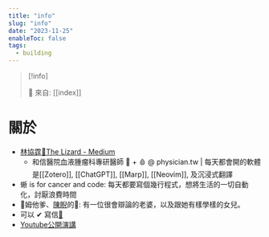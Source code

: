 ```yaml
---
title: "info"
slug: "info"
date: "2023-11-25"
enableToc: false
tags:
  - building
---
```


> [!info]
>
> 🌱 來自: [[index]]

# 關於

- [林協霆🦎The Lizard - Medium](https://medium.com/@htlin222)
  - 和信醫院血液腫瘤科專研醫師 🦀 + 🩸 @ physician.tw | 每天都會開的軟體是[[Zotero]], [[ChatGPT]], [[Marp]], [[Neovim]], 及沉浸式翻譯
- 蜥 is for cancer and code: 每天都要寫個幾行程式，想將生活的一切自動化，討厭浪費時間
- 👧姆他爹、[陳睨](https://www.facebook.com/caseychen1996)的🦎: 有一位很會辯論的老婆，以及跟她有樣學樣的女兒。
- 可以 ✔ 寫信[📧](1izard@duck.com)
- [Youtube公開演講](https://youtube.com/playlist?list=PLMlfpK7NQ7n02FVfB2ptrcOqKL9KjQdnA&si=jKVgR3E-Bgm1b_po)
